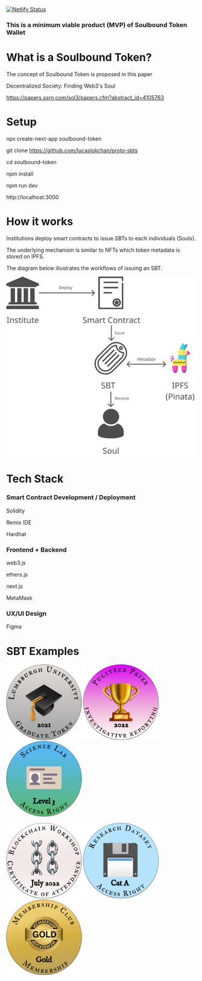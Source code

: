 [![Netlify Status](https://api.netlify.com/api/v1/badges/4a5cd70d-5adc-43ec-8d08-9f1f5992a089/deploy-status)](https://soulbound-token.netlify.app)

### This is a minimum viable product (MVP) of Soulbound Token Wallet

# What is a Soulbound Token?

The concept of Soulbound Token is proposed in this paper

Decentralized Society: Finding Web3's Soul

https://papers.ssrn.com/sol3/papers.cfm?abstract_id=4105763

# Setup

npx create-next-app soulbound-token

git clone https://github.com/lucaslokchan/proto-sbts

cd soulbound-token

npm install

npm run dev

http://localhost:3000

# How it works

Institutions deploy smart contracts to issue SBTs to each individuals (Souls).

The underlying mechanism is similar to NFTs which token metadata is stored on IPFS.

The diagram below illustrates the workflows of issuing an SBT.

![Diagram](image/diagram.png)

# Tech Stack

### Smart Contract Development / Deployment

Solidity

Remix IDE

Hardhat

### Frontend + Backend

web3.js

ethers.js

next.js

MetaMask

### UX/UI Design

Figma

# SBT Examples

<p float="left">
  <img src="sbt_metadata/image/university_degree.png" width="200"/>
  <img src="sbt_metadata/image/award.png" width="200"/>
  <img src="sbt_metadata/image/property_right_access.png" width="200"/>
</p>
<p float="left">
  <img src="sbt_metadata/image/certificate_of_attendance.png" width="200"/>
  <img src="sbt_metadata/image/property_right_data_cooperatives.png" width="200"/>
  <img src="sbt_metadata/image/membership.png" width="200"/>
</p>
